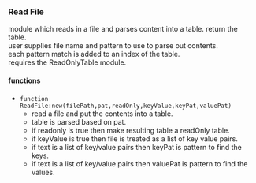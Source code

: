 ### Read File  
module which reads in a file and parses content into a table. return the table.  
user supplies file name and pattern to use to parse out contents.  
each pattern match is added to an index of the table.  
requires the ReadOnlyTable module.  

#### functions  

 - ```function ReadFile:new(filePath,pat,readOnly,keyValue,keyPat,valuePat)```  
   - read a file and put the contents into a table.
   - table is parsed based on pat.
   - if readonly is true then make resulting table a readOnly table.
   - if keyValue is true then file is treated as a list of key value pairs.
   - if text is a list of key/value pairs then keyPat is pattern to find the keys.
   - if text is a list of key/value pairs then valuePat is pattern to find the values.

